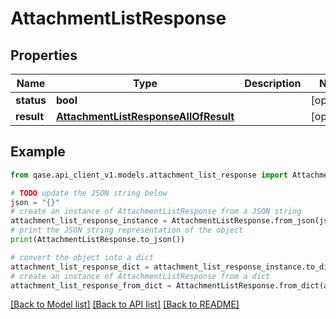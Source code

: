 # AttachmentListResponse


## Properties

Name | Type | Description | Notes
------------ | ------------- | ------------- | -------------
**status** | **bool** |  | [optional] 
**result** | [**AttachmentListResponseAllOfResult**](AttachmentListResponseAllOfResult.md) |  | [optional] 

## Example

```python
from qase.api_client_v1.models.attachment_list_response import AttachmentListResponse

# TODO update the JSON string below
json = "{}"
# create an instance of AttachmentListResponse from a JSON string
attachment_list_response_instance = AttachmentListResponse.from_json(json)
# print the JSON string representation of the object
print(AttachmentListResponse.to_json())

# convert the object into a dict
attachment_list_response_dict = attachment_list_response_instance.to_dict()
# create an instance of AttachmentListResponse from a dict
attachment_list_response_from_dict = AttachmentListResponse.from_dict(attachment_list_response_dict)
```
[[Back to Model list]](../README.md#documentation-for-models) [[Back to API list]](../README.md#documentation-for-api-endpoints) [[Back to README]](../README.md)


